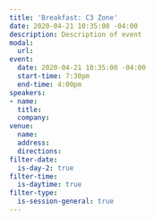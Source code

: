 ```yaml
---
title: 'Breakfast: C3 Zone'
date: 2020-04-21 10:35:00 -04:00
description: Description of event
modal:
  url: 
event:
  date: 2020-04-21 10:35:00 -04:00
  start-time: 7:30pm
  end-time: 4:00pm
speakers:
- name: 
  title: 
  company: 
venue:
  name: 
  address: 
  directions: 
filter-date:
  is-day-2: true
filter-time:
  is-daytime: true
filter-type:
  is-session-general: true
---
```


